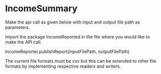 # IncomeSummary

Make the api call as given below with input and output file path as parameters.

Import the package IncomeReported in the file where you would like to make the API call.

IncomeReporter.publishReport(inputFilePath, outputFilePath)

The current file formats must be csv but this can be extended to other file formats by implementing respective readers and writers.

